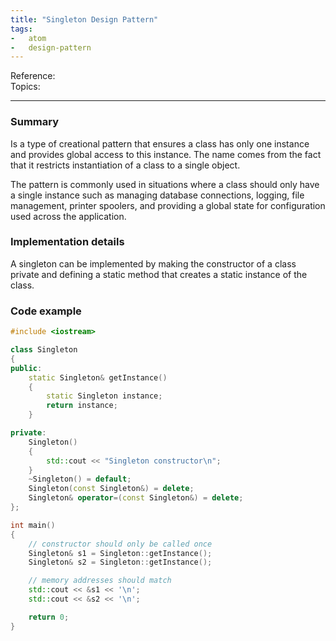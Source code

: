 ```yaml
---
title: "Singleton Design Pattern"
tags:
-   atom
-   design-pattern
---
```

Reference:  
Topics:  

---

### Summary
Is a type of creational pattern that ensures a class has only one instance and provides global access
to this instance. The name comes from the fact that it restricts instantiation of a class to a single
object.

The pattern is commonly used in situations where a class should only have a single instance such as
managing database connections, logging, file management, printer spoolers, and providing a global
state for configuration used across the application.

### Implementation details
A singleton can be implemented by making the constructor of a class private and defining a static
method that creates a static instance of the class.

### Code example

```cpp
#include <iostream>

class Singleton
{
public:
    static Singleton& getInstance()
    {
        static Singleton instance;
        return instance;
    }

private:
    Singleton()
    {
        std::cout << "Singleton constructor\n";
    }
    ~Singleton() = default;
    Singleton(const Singleton&) = delete;
    Singleton& operator=(const Singleton&) = delete;
};

int main()
{
    // constructor should only be called once
    Singleton& s1 = Singleton::getInstance();
    Singleton& s2 = Singleton::getInstance();

    // memory addresses should match
    std::cout << &s1 << '\n';
    std::cout << &s2 << '\n'; 

    return 0;
}
```
